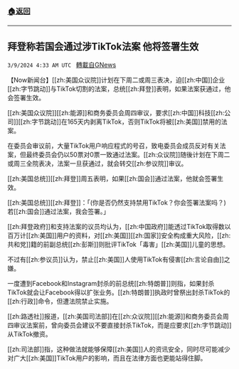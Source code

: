 ###  [:house:返回](README.md)
---


## 拜登称若国会通过涉TikTok法案 他将签署生效
`3/9/2024 4:33 AM UTC ` [轉載自GNews](https://gnews.org/articles/2379087)

【Now新闻台】[[zh:美国众议院]]计划在下周二或周三表决，迫[[zh:中国]]企业[[zh:字节跳动]]与TikTok切割的法案，总统[[zh:拜登]]表明，如果法案获通过，他会签署生效。

[[zh:美国众议院]][[zh:能源]]和商务委员会周四审议，要求[[zh:中国]]科技[[zh:公司]][[zh:字节跳动]]在165天内剥离TikTok，否则TikTok将被[[zh:美国]]禁用的法案。

在委员会审议前，大量TikTok用户响应程式的号召，致电委员会成员反对有关法案，但最终委员会仍以50票对0票一致通过法案。[[zh:众议院]]随後计划在下周二或周三全院表决，法案一旦获通过，就会转交[[zh:参议院]]审议。

[[zh:美国总统]][[zh:拜登]]周五表明，如果[[zh:国会]]通过法案，他就会签署生效。

[[zh:美国总统]][[zh:拜登]]：「(你是否仍然支持禁用TikTok？你会签署法案吗？)若[[zh:国会]]通过法案，我会签署。」

[[zh:拜登政府]]和支持法案的议员均认为，[[zh:中国政府]]能透过TikTok取得数以百万计[[zh:美国]]用户的资料，对[[zh:美国]][[zh:国家]]安全构成重大风险，[[zh:共和党]]籍的前副总统[[zh:彭斯]]则批评TikTok「毒害」[[zh:美国]]儿童的思想。

不过有[[zh:参议员]]认为，禁止[[zh:美国]]人使用TikTok有侵害[[zh:言论自由]]之嫌。

一度遭到Facebook和Instagram封杀的前总统[[zh:特朗普]]则指，如果封杀TikTok就会让Facebook得以扩张业务。[[zh:特朗普]]执政时曾祭出封杀TikTok的[[zh:行政]]命令，但遭法院禁止实施。

[[zh:路透社]]报道，[[zh:美国司法部]]在[[zh:众议院]][[zh:能源]]和商务委员会周四审议法案前，曾向委员会建议不要直接封杀TikTok，而是应要求[[zh:字节跳动]]从TikTok撤资。

[[zh:司法部]]指，这种做法就能够保障[[zh:美国]]人的资讯安全，同时尽可能减少对广大[[zh:美国]]TikTok用户的影响，而且在法律方面也更能站得住脚。
